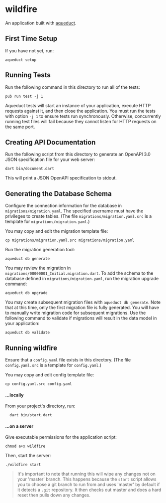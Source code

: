 # wildfire

An application built with [aqueduct](https://github.com/stablekernel/aqueduct).

## First Time Setup

If you have not yet, run:

```
aqueduct setup
```

## Running Tests

Run the following command in this directory to run all of the tests:

```
pub run test -j 1
```

Aqueduct tests will start an instance of your application, execute HTTP requests against it, and then close the application. You must run the tests with option `-j 1` to ensure tests run synchronously. Otherwise, concurrently running test files will fail because they cannot listen for HTTP requests on the same port.

## Creating API Documentation

Run the following script from this directory to generate an OpenAPI 3.0 JSON specification file for your web server:

```
dart bin/document.dart
```

This will print a JSON OpenAPI specification to stdout.

## Generating the Database Schema

Configure the connection information for the database in `migrations/migration.yaml`. The specified username must have the privileges to create tables.
(The file `migrations/migration.yaml.src` is a template for `migrations/migration.yaml`.)

You may copy and edit the migration template file:

```
cp migrations/migration.yaml.src migrations/migration.yaml
```

Run the migration generation tool:

```
aqueduct db generate
```

You may review the migration in `migrations/00000001_Initial.migration.dart`. To add the schema to the database defined in `migrations/migration.yaml`, run the migration upgrade command:

```
aqueduct db upgrade
```

You may create subsequent migration files with `aqueduct db generate`. Note that at this time, only the first migration file is fully generated. You will have to manually write migration code for subsequent migrations. Use the following command to validate if migrations will result in the data model in your application:

```
aqueduct db validate
```

## Running wildfire

Ensure that a `config.yaml` file exists in this directory. (The file `config.yaml.src` is a template for `config.yaml`.)

You may copy and edit config template file:

```
cp config.yaml.src config.yaml
```

#### ...locally

From your project's directory, run:

```
  dart bin/start.dart 
```

#### ...on a server

Give executable permissions for the application script:

```
chmod a+x wildfire
```

Then, start the server:

```
./wildfire start
```

> It's important to note that running this will wipe any changes not on your 'master' branch. This happens because the `start` script allows you to choose a git branch to run from and uses 'master' by default if it detects a `.git` repository. It then checks out master and does a hard reset then pulls down any changes.   

